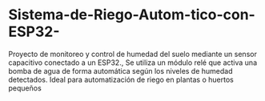 # Sistema-de-Riego-Autom-tico-con-ESP32-
Proyecto de monitoreo y control de humedad del suelo mediante un sensor capacitivo conectado a un ESP32., Se utiliza  un módulo relé que activa una bomba de agua  de forma automática según los niveles de humedad detectados. Ideal para automatización de riego en plantas o huertos pequeños
